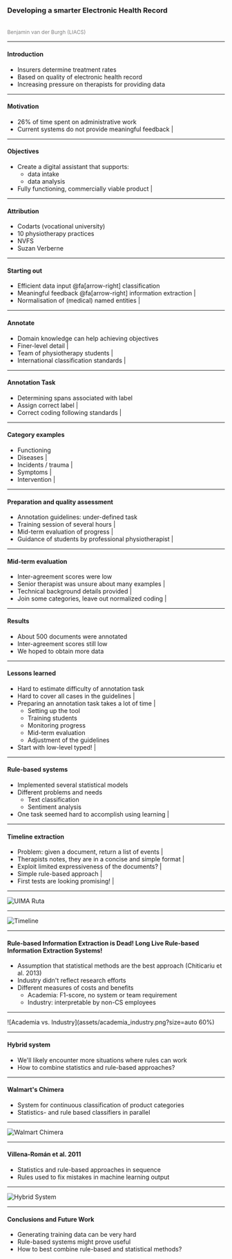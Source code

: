 ### Developing a smarter Electronic Health Record
<br>
<span style="color:gray;font-size:12;">Benjamin van der Burgh (LIACS)</span>

---

#### Introduction

* Insurers determine treatment rates 
* Based on quality of electronic health record
* Increasing pressure on therapists for providing data

---

#### Motivation

- 26% of time spent on administrative work
- Current systems do not provide meaningful feedback |

---

#### Objectives

- Create a digital assistant that supports:
    - data intake 
    - data analysis
- Fully functioning, commercially viable product |

---

#### Attribution

- Codarts (vocational university)
- 10 physiotherapy practices
- NVFS
- Suzan Verberne

---

#### Starting out 

- Efficient data input @fa[arrow-right] classification
- Meaningful feedback @fa[arrow-right] information extraction |
- Normalisation of (medical) named entities |

---

#### Annotate

- Domain knowledge can help achieving objectives
- Finer-level detail |
- Team of physiotherapy students |
- International classification standards |

---

#### Annotation Task

- Determining spans associated with label 
- Assign correct label |
- Correct coding following standards |

---

#### Category examples

* Functioning
* Diseases |
* Incidents / trauma |
* Symptoms |
* Intervention |

---

#### Preparation and quality assessment

* Annotation guidelines: under-defined task
* Training session of several hours |
* Mid-term evaluation of progress |
* Guidance of students by professional physiotherapist |

---

#### Mid-term evaluation

* Inter-agreement scores were low
* Senior therapist was unsure about many examples |
* Technical background details provided | 
* Join some categories, leave out normalized coding |

---

#### Results

* About 500 documents were annotated
* Inter-agreement scores still low
* We hoped to obtain more data

---

#### Lessons learned

* Hard to estimate difficulty of annotation task
* Hard to cover all cases in the guidelines |
* Preparing an annotation task takes a lot of time |
    * Setting up the tool
    * Training students
    * Monitoring progress
    * Mid-term evaluation
    * Adjustment of the guidelines
* Start with low-level typed! |

---

#### Rule-based systems

* Implemented several statistical models 
* Different problems and needs
    * Text classification
    * Sentiment analysis
* One task seemed hard to accomplish using learning |

---

#### Timeline extraction
* Problem: given a document, return a list of events |
* Therapists notes, they are in a concise and simple format |
* Exploit limited expressiveness of the documents? |
* Simple rule-based approach |
* First tests are looking promising! |


---

![UIMA Ruta](assets/uima_ruta.png?size=contain)

---

![Timeline](assets/timeline.png?size=contain)

---


#### Rule-based Information Extraction is Dead! Long Live Rule-based Information Extraction Systems!
* Assumption that statistical methods are the best approach (Chiticariu et al. 2013)
* Industry didn't reflect research efforts
* Different measures of costs and benefits
    * Academia: F1-score, no system or team requirement
    * Industry: interpretable by non-CS employees 

---

![Academia vs. Industry](assets/academia_industry.png?size=auto 60%)

---

#### Hybrid system

- We'll likely encounter more situations where rules can work
- How to combine statistics and rule-based approaches?

---

#### Walmart's Chimera

- System for continuous classification of product categories
- Statistics- and rule based classifiers in parallel

---

![Walmart Chimera](assets/walmart_chimera.png?size=contain)

---

#### Villena-Román et al. 2011

- Statistics and rule-based approaches in sequence
- Rules used to fix mistakes in machine learning output

---

![Hybrid System](assets/hybrid_system.png?size=contain)

---

#### Conclusions and Future Work
* Generating training data can be very hard 
* Rule-based systems might prove useful
* How to best combine rule-based and statistical methods? 
